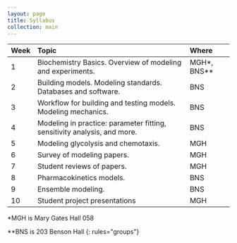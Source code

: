 ```yaml
---
layout: page
title: Syllabus
collection: main
---
```


| Week | Topic                         | Where
|------|:------------------------------|:--------
|     1| Biochemistry Basics. Overview of modeling and experiments. | MGH\*, BNS**
|     2| Building models. Modeling standards. Databases and software.| BNS
|     3| Workflow for building and testing models. Modeling mechanics. | BNS
|     4| Modeling in practice: parameter fitting, sensitivity analysis, and more. | BNS
|     5| Modeling glycolysis and chemotaxis. | MGH
|     6| Survey of modeling papers. | MGH
|     7| Student reviews of papers. | MGH
|     8| Pharmacokinetics models.   | BNS
|     9| Ensemble modeling.         | BNS
|    10| Student project presentations | MGH

\*MGH is Mary Gates Hall 058

\*\*BNS is 203 Benson Hall
{: rules="groups"}
